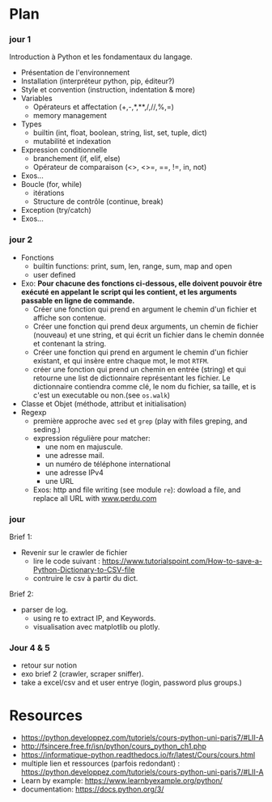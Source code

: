 
# Plan

### jour 1

Introduction à Python et les fondamentaux du langage.

- Présentation de l'environnement
- Installation (interpréteur python, pip, éditeur?)
- Style et convention (instruction, indentation & more)
- Variables
    - Opérateurs et affectation (+,-,*,**,/,//,%,=)
    - memory management
- Types 
    - builtin (int, float, boolean, string, list, set, tuple, dict)
    - mutabilité et indexation
- Expression conditionnelle
    - branchement (if, elif, else)
    - Opérateur de comparaison (<>, <>=, ==, !=, in, not)
- Exos...
- Boucle  (for, while) 
    - itérations
    - Structure de contrôle (continue, break)
- Exception (try/catch)
- Exos...

### jour 2

- Fonctions
    - builtin functions: print, sum, len, range, sum, map and open
    - user defined
- Exo: **Pour chacune des fonctions ci-dessous, elle doivent pouvoir être exécuté en appelant le script qui les contient, et les arguments passable en ligne de commande.**
    * Créer une fonction qui prend en argument le chemin d'un fichier et affiche son contenue.
    * Créer une fonction qui prend deux arguments, un chemin de fichier (nouveau) et une string, et qui écrit un fichier dans le chemin donnée et contenant la string.
    * Créer une fonction qui prend en argument le chemin d'un fichier existant, et qui insère entre chaque mot, le mot `RTFM`.
    * créer une fonction qui prend un chemin en entrée (string) et qui retourne une list de dictionnaire représentant les fichier.  Le dictionnaire contiendra comme clé, le nom du fichier, sa taille, et is c'est un executable ou non.(see `os.walk`)
- Classe et Objet (méthode, attribut et initialisation)
- Regexp
    - première approche avec `sed` et `grep` (play with files greping, and seding.)
    - expression régulière pour matcher: 
        * une nom en majuscule.
        * une adresse mail.
        * un numéro de téléphone international
        * une adresse IPv4
        * une URL
    - Exos: http and file writing (see module `re`): dowload a file, and replace all URL with www.perdu.com

### jour 

Brief 1:
- Revenir sur le crawler de fichier
    - lire le code suivant : https://www.tutorialspoint.com/How-to-save-a-Python-Dictionary-to-CSV-file
    - contruire le csv à partir du dict.

Brief 2:
- parser de log.
    - using re to extract IP, and Keywords.
    - visualisation avec matplotlib ou plotly.

### Jour 4 & 5

- retour sur notion
- exo brief 2 (crawler, scraper sniffer).
- take a excel/csv and et user entrye (login, password plus groups.)


# Resources

* https://python.developpez.com/tutoriels/cours-python-uni-paris7/#LII-A
* http://fsincere.free.fr/isn/python/cours_python_ch1.php
* https://informatique-python.readthedocs.io/fr/latest/Cours/cours.html
* multiple lien et ressources (parfois redondant) : https://python.developpez.com/tutoriels/cours-python-uni-paris7/#LII-A
* Learn by example: https://www.learnbyexample.org/python/
* documentation: https://docs.python.org/3/
